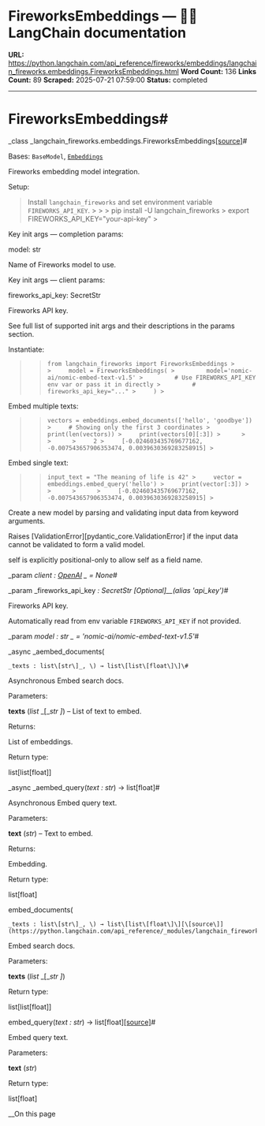 # FireworksEmbeddings — 🦜🔗 LangChain  documentation

**URL:** https://python.langchain.com/api_reference/fireworks/embeddings/langchain_fireworks.embeddings.FireworksEmbeddings.html
**Word Count:** 136
**Links Count:** 89
**Scraped:** 2025-07-21 07:59:00
**Status:** completed

---

# FireworksEmbeddings\#

_class _langchain\_fireworks.embeddings.FireworksEmbeddings[\[source\]](https://python.langchain.com/api_reference/_modules/langchain_fireworks/embeddings.html#FireworksEmbeddings)\#     

Bases: `BaseModel`, [`Embeddings`](https://python.langchain.com/api_reference/core/embeddings/langchain_core.embeddings.embeddings.Embeddings.html#langchain_core.embeddings.embeddings.Embeddings "langchain_core.embeddings.embeddings.Embeddings")

Fireworks embedding model integration.

Setup:

> Install `langchain_fireworks` and set environment variable `FIREWORKS_API_KEY`. >      >      >     pip install -U langchain_fireworks >     export FIREWORKS_API_KEY="your-api-key" >     

Key init args — completion params:     

model: str     

Name of Fireworks model to use.

Key init args — client params:     

fireworks\_api\_key: SecretStr     

Fireworks API key.

See full list of supported init args and their descriptions in the params section.

Instantiate:

>  >     from langchain_fireworks import FireworksEmbeddings >      >     model = FireworksEmbeddings( >         model='nomic-ai/nomic-embed-text-v1.5' >         # Use FIREWORKS_API_KEY env var or pass it in directly >         # fireworks_api_key="..." >     ) >     

Embed multiple texts:

>  >     vectors = embeddings.embed_documents(['hello', 'goodbye']) >     # Showing only the first 3 coordinates >     print(len(vectors)) >     print(vectors[0][:3]) >      >      >      >     2 >     [-0.024603435769677162, -0.007543657906353474, 0.0039630369283258915] >     

Embed single text:

>  >     input_text = "The meaning of life is 42" >     vector = embeddings.embed_query('hello') >     print(vector[:3]) >      >      >      >     [-0.024603435769677162, -0.007543657906353474, 0.0039630369283258915] >     

Create a new model by parsing and validating input data from keyword arguments.

Raises \[ValidationError\]\[pydantic\_core.ValidationError\] if the input data cannot be validated to form a valid model.

self is explicitly positional-only to allow self as a field name.

_param _client _: [OpenAI](https://python.langchain.com/api_reference/community/llms/langchain_community.llms.openai.OpenAI.html#langchain_community.llms.openai.OpenAI "langchain_community.llms.openai.OpenAI")_ _ = None_\#     

_param _fireworks\_api\_key _: SecretStr_ _\[Optional\]__\(alias 'api\_key'\)_\#     

Fireworks API key.

Automatically read from env variable `FIREWORKS_API_KEY` if not provided.

_param _model _: str_ _ = 'nomic-ai/nomic-embed-text-v1.5'_\#     

_async _aembed\_documents\(

    _texts : list\[str\]_, \) → list\[list\[float\]\]\#     

Asynchronous Embed search docs.

Parameters:     

**texts** \(_list_ _\[__str_ _\]_\) – List of text to embed.

Returns:     

List of embeddings.

Return type:     

list\[list\[float\]\]

_async _aembed\_query\(_text : str_\) → list\[float\]\#     

Asynchronous Embed query text.

Parameters:     

**text** \(_str_\) – Text to embed.

Returns:     

Embedding.

Return type:     

list\[float\]

embed\_documents\(

    _texts : list\[str\]_, \) → list\[list\[float\]\][\[source\]](https://python.langchain.com/api_reference/_modules/langchain_fireworks/embeddings.html#FireworksEmbeddings.embed_documents)\#     

Embed search docs.

Parameters:     

**texts** \(_list_ _\[__str_ _\]_\)

Return type:     

list\[list\[float\]\]

embed\_query\(_text : str_\) → list\[float\][\[source\]](https://python.langchain.com/api_reference/_modules/langchain_fireworks/embeddings.html#FireworksEmbeddings.embed_query)\#     

Embed query text.

Parameters:     

**text** \(_str_\)

Return type:     

list\[float\]

__On this page